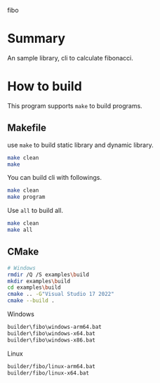fibo

# Summary

An sample library, cli to calculate fibonacci.

# How to build

This program supports `make` to build programs.

## Makefile

use `make` to build static library and dynamic library.

```bash
make clean
make
```
You can build cli with followings.

```bash
make clean
make program
```

Use `all` to build all.

```bash
make clean
make all
```

## CMake

```bash
# Windows
rmdir /Q /S examples\build
mkdir examples\build
cd examples\build
cmake .. -G"Visual Studio 17 2022"
cmake --build .
```

Windows

```bash
builder\fibo\windows-arm64.bat
builder\fibo\windows-x64.bat
builder\fibo\windows-x86.bat
```

Linux

```bash
builder/fibo/linux-arm64.bat
builder/fibo/linux-x64.bat
```

